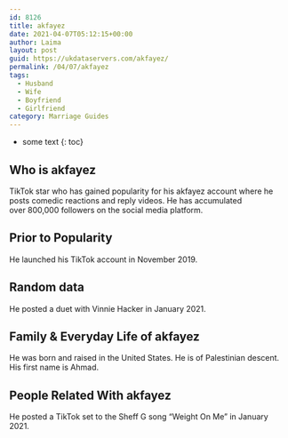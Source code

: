 ```yaml
---
id: 8126
title: akfayez
date: 2021-04-07T05:12:15+00:00
author: Laima
layout: post
guid: https://ukdataservers.com/akfayez/
permalink: /04/07/akfayez
tags:
  - Husband
  - Wife
  - Boyfriend
  - Girlfriend
category: Marriage Guides
---
```


* some text
{: toc}


## Who is akfayez
                  
                  
                  
TikTok star who has gained popularity for his akfayez account where he posts comedic reactions and reply videos. He has accumulated over 800,000 followers on the social media platform. 
                  
              
            
              
            
                
                
                
## Prior to Popularity
                  
                  
                  
He launched his TikTok account in November 2019. 
                  
              
            
              
            
                
                
                
## Random data
                  
                  
                  
He posted a duet with Vinnie Hacker in January 2021. 
                  
              
            
              
            
                
                
                
## Family & Everyday Life of akfayez
                  
                  
                  
He was born and raised in the United States. He is of Palestinian descent. His first name is Ahmad.
                  
              
            
              
            
                
                
                
## People Related With akfayez
                  
                  
                  
He posted a TikTok set to the Sheff G song &#8220;Weight On Me&#8221; in January 2021. 
                  
              
            
              
            
                
              
            
              
              
            
            
              
            
          
          
          